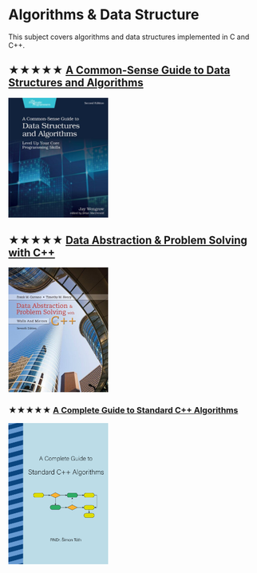# Algorithms & Data Structure

This subject covers algorithms and data structures implemented in C and C++.

## ★★★★★ [A Common-Sense Guide to Data Structures and Algorithms](books/9781680507225.md)
[<img alt="A Common-Sense Guide to Data Structures and Algorithms" src="covers/9781680507225.jpg" width="200"/>](books/9781680507225.md)

## ★★★★★ [Data Abstraction & Problem Solving with C++](books/9780134463971.md)
[<img alt="Data Abstraction & Problem Solving with C++" src="covers/9780134463971.jpg" width="200"/>](books/9780134463971.md)

### ★★★★★ [A Complete Guide to Standard C++ Algorithms](books/a-complete-guide-to-standard-cpp-algorithms.md)
[<img alt="A Complete Guide to Standard C++ Algorithms" src="covers/a-complete-guide-to-standard-cpp-algorithms.png" width="200"/>](books/a-complete-guide-to-standard-cpp-algorithms.md)

